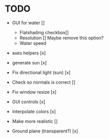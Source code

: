 # TODO

- GUI for water []

  - Flatshading checkbox[]
  - Resolution [] Maybe remove this option?
  - Water speed

- axes helpers [x]
- generate sun [x]
- Fix directional light (sun) [x]
- Check so normals is correct []
- Fix window resize [x]
- GUI controls [x]
- Interpolate colors [x]
- Make more realistic []
- Ground plane (transparent?) [x]

